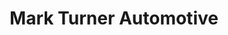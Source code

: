 ---
title: "Mark Turner Automotive"
url: /saint-johnsbury/mark-turner-automotive/
shop: car repair
---